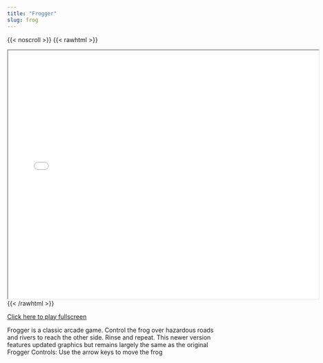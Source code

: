 ```yaml
---
title: "Frogger"
slug: frog
---
```


{{< noscroll >}}
{{< rawhtml >}}
<iframe width="720" height="576" name="iframe" src="/cjs-garchive/frog/index.html"></iframe>
{{< /rawhtml >}}

[Click here to play fullscreen](/cjs-garchive/frog)

Frogger is a classic arcade game. Control the frog over hazardous roads and rivers to reach the other side. Rinse and repeat. This newer version features updated graphics but remains largely the same as the original Frogger
Controls: Use the arrow keys to move the frog
